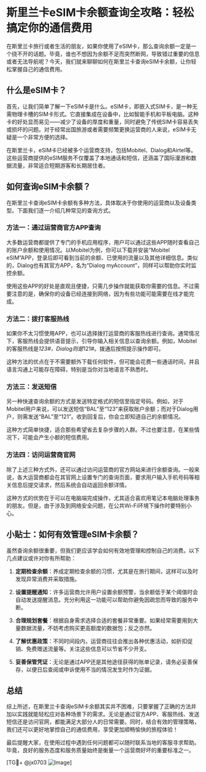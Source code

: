 # 斯里兰卡eSIM卡余额查询全攻略：轻松搞定你的通信费用

在斯里兰卡旅行或者生活的朋友，如果你使用了eSIM卡，那么查询余额一定是一个绕不开的话题。毕竟，谁也不想因为余额不足而突然断网，导致错过重要的信息或者无法导航呢？今天，我们就来聊聊如何在斯里兰卡查询eSIM卡余额，让你轻松掌握自己的通信费用。

## 什么是eSIM卡？

首先，让我们简单了解一下eSIM卡是什么。eSIM卡，即嵌入式SIM卡，是一种无需物理卡槽的SIM卡形式。它直接集成在设备中，比如智能手机和平板电脑。这种卡的好处显而易见——减少了设备的厚度和重量，同时避免了传统SIM卡容易丢失或损坏的问题。对于经常出国旅游或者需要频繁更换运营商的人来说，eSIM卡无疑是一个非常方便的选择。

在斯里兰卡，eSIM卡已经被多个运营商支持，包括Mobitel、Dialog和Airtel等。这些运营商提供的eSIM服务不仅覆盖了本地通话和短信，还涵盖了国际漫游和数据流量，非常适合短期游客和长期居住者。

## 如何查询eSIM卡余额？

在斯里兰卡查询eSIM卡余额有多种方法，具体取决于你使用的运营商以及设备类型。下面我们逐一介绍几种常见的查询方式。

### 方法一：通过运营商官方APP查询

大多数运营商都提供了专门的手机应用程序，用户可以通过这些APP随时查看自己的账户余额和使用情况。以Mobitel为例，你可以下载并安装“Mobitel eSIM”APP，登录后即可看到当前的余额、已使用的流量以及其他详细信息。类似的，Dialog也有其官方APP，名为“Dialog myAccount”，同样可以帮助你实时监控余额。

使用这些APP的好处是直观且便捷，只需几步操作就能获取你需要的信息。不过需要注意的是，确保你的设备已经连接到网络，因为有些功能可能需要在线才能完成。

### 方法二：拨打客服热线

如果你不太习惯使用APP，也可以选择拨打运营商的客服热线进行查询。通常情况下，客服热线会提供语音提示，引导你输入相关信息以查询余额。例如，Mobitel的客服热线是*123#，Dialog则是*121#。拨通后按照提示操作即可。

这种方法的优点在于不需要额外下载任何软件，但可能会花费一些通话时间，并且语言沟通上可能存在障碍，特别是当你对当地语言不熟悉时。

### 方法三：发送短信

另一种快速查询余额的方式是发送特定格式的短信至指定号码。例如，对于Mobitel用户来说，可以发送短信“BAL”至“123”来获取账户余额；而对于Dialog用户，则需发送“BAL”至“121”。收到回复后，你会立即知道自己的余额情况。

这种方式简单快捷，适合那些希望省去复杂步骤的人群。不过也要注意，在某些情况下，可能会产生小额的短信费用。

### 方法四：访问运营商官网

除了上述三种方式外，还可以通过访问运营商的官方网站来进行余额查询。一般来说，各大运营商都会在其官网上设置专门的查询页面，要求用户输入手机号码等相关信息后提交请求，然后系统会自动返回余额详情。

这种方式的优势在于可以在电脑端完成操作，尤其适合喜欢用笔记本电脑处理事务的朋友。但是，由于涉及到网络安全问题，在公共Wi-Fi环境下操作时要特别小心。

## 小贴士：如何有效管理eSIM卡余额？

虽然查询余额很重要，但我们更应该学会如何有效地管理和控制自己的消费。以下几点建议或许对你有所帮助：

1. **定期检查余额**：养成定期检查余额的习惯，尤其是在旅行期间，这样可以及时发现异常消费并采取措施。
   
2. **设置提醒通知**：许多运营商允许用户设置余额预警，当余额低于某个阈值时会自动发送提醒消息。充分利用这一功能可以帮助你避免因疏忽而导致的服务中断。

3. **合理规划套餐**：根据自身需求选择合适的套餐非常重要。如果经常需要用到大量数据流量，不妨考虑购买更高额度的数据包；反之亦然。

4. **了解优惠政策**：不同时间段内，运营商往往会推出各种优惠活动，如折扣促销、免费赠送流量等。关注这些信息可以节省不少开支。

5. **妥善保管凭证**：无论是通过APP还是其他途径获得的账单记录，请务必妥善保存，以便日后查阅或申诉使用不当的情况发生时作为证据。

## 总结

综上所述，在斯里兰卡查询eSIM卡余额其实并不困难，只要掌握了正确的方法并加以实践就能轻松应对各种场景下的需求。无论是通过官方APP、客服热线、发送短信还是访问官网，都能满足大部分人的日常需要。同时，结合有效的管理策略，我们还可以更好地掌控自己的通信费用，享受更加顺畅愉快的旅程体验！

最后提醒大家，在使用过程中遇到任何问题都可以随时联系当地的客服寻求帮助。毕竟，良好的服务态度和服务质量始终是衡量一个运营商好坏的重要标准之一。

[TG💪+ @jx0703 ![Image](https://github.com/user-attachments/assets/dbca1d08-cadb-493c-b0ec-ad6f7a83f270)]